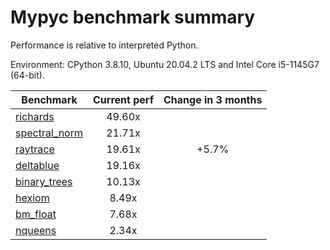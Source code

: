 # Mypyc benchmark summary

Performance is relative to interpreted Python.

Environment: CPython 3.8.10, Ubuntu 20.04.2 LTS and Intel Core i5-1145G7 (64-bit).

| Benchmark | Current perf | Change in 3 months |
| --- | :---: | :---: |
| [richards](benchmarks/richards.md) | 49.60x |  |
| [spectral_norm](benchmarks/spectral_norm.md) | 21.71x |  |
| [raytrace](benchmarks/raytrace.md) | 19.61x | +5.7% |
| [deltablue](benchmarks/deltablue.md) | 19.16x |  |
| [binary_trees](benchmarks/binary_trees.md) | 10.13x |  |
| [hexiom](benchmarks/hexiom.md) | 8.49x |  |
| [bm_float](benchmarks/bm_float.md) | 7.68x |  |
| [nqueens](benchmarks/nqueens.md) | 2.34x |  |
